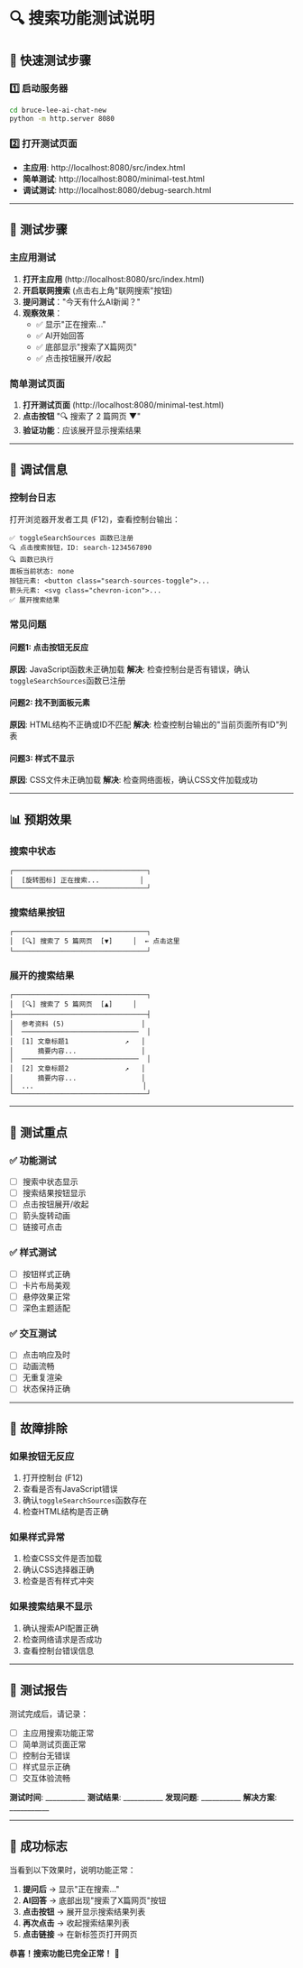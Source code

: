 # 🔍 搜索功能测试说明

## 🚀 快速测试步骤

### 1️⃣ 启动服务器
```bash
cd bruce-lee-ai-chat-new
python -m http.server 8080
```

### 2️⃣ 打开测试页面
- **主应用**: http://localhost:8080/src/index.html
- **简单测试**: http://localhost:8080/minimal-test.html
- **调试测试**: http://localhost:8080/debug-search.html

---

## 🧪 测试步骤

### 主应用测试
1. **打开主应用** (http://localhost:8080/src/index.html)
2. **开启联网搜索** (点击右上角"联网搜索"按钮)
3. **提问测试**："今天有什么AI新闻？"
4. **观察效果**：
   - ✅ 显示"正在搜索..."
   - ✅ AI开始回答
   - ✅ 底部显示"搜索了X篇网页"
   - ✅ 点击按钮展开/收起

### 简单测试页面
1. **打开测试页面** (http://localhost:8080/minimal-test.html)
2. **点击按钮** "🔍 搜索了 2 篇网页 ▼"
3. **验证功能**：应该展开显示搜索结果

---

## 🔧 调试信息

### 控制台日志
打开浏览器开发者工具 (F12)，查看控制台输出：

```
✅ toggleSearchSources 函数已注册
🔍 点击搜索按钮，ID: search-1234567890
🔍 函数已执行
面板当前状态: none
按钮元素: <button class="search-sources-toggle">...
箭头元素: <svg class="chevron-icon">...
✅ 展开搜索结果
```

### 常见问题

#### 问题1: 点击按钮无反应
**原因**: JavaScript函数未正确加载
**解决**: 检查控制台是否有错误，确认`toggleSearchSources`函数已注册

#### 问题2: 找不到面板元素
**原因**: HTML结构不正确或ID不匹配
**解决**: 检查控制台输出的"当前页面所有ID"列表

#### 问题3: 样式不显示
**原因**: CSS文件未正确加载
**解决**: 检查网络面板，确认CSS文件加载成功

---

## 📊 预期效果

### 搜索中状态
```
┌─────────────────────────────────┐
│  [旋转图标] 正在搜索...          │
└─────────────────────────────────┘
```

### 搜索结果按钮
```
┌─────────────────────────────────┐
│  [🔍] 搜索了 5 篇网页  [▼]     │  ← 点击这里
└─────────────────────────────────┘
```

### 展开的搜索结果
```
┌─────────────────────────────────┐
│  [🔍] 搜索了 5 篇网页  [▲]     │
├─────────────────────────────────┤
│  参考资料 (5)                   │
│  ─────────────────────────────  │
│  [1] 文章标题1              ↗   │
│      摘要内容...                │
│  ─────────────────────────────  │
│  [2] 文章标题2              ↗   │
│      摘要内容...                │
│  ...                           │
└─────────────────────────────────┘
```

---

## 🎯 测试重点

### ✅ 功能测试
- [ ] 搜索中状态显示
- [ ] 搜索结果按钮显示
- [ ] 点击按钮展开/收起
- [ ] 箭头旋转动画
- [ ] 链接可点击

### ✅ 样式测试
- [ ] 按钮样式正确
- [ ] 卡片布局美观
- [ ] 悬停效果正常
- [ ] 深色主题适配

### ✅ 交互测试
- [ ] 点击响应及时
- [ ] 动画流畅
- [ ] 无重复渲染
- [ ] 状态保持正确

---

## 🐛 故障排除

### 如果按钮无反应
1. 打开控制台 (F12)
2. 查看是否有JavaScript错误
3. 确认`toggleSearchSources`函数存在
4. 检查HTML结构是否正确

### 如果样式异常
1. 检查CSS文件是否加载
2. 确认CSS选择器正确
3. 检查是否有样式冲突

### 如果搜索结果不显示
1. 确认搜索API配置正确
2. 检查网络请求是否成功
3. 查看控制台错误信息

---

## 📝 测试报告

测试完成后，请记录：

- [ ] 主应用搜索功能正常
- [ ] 简单测试页面正常
- [ ] 控制台无错误
- [ ] 样式显示正确
- [ ] 交互体验流畅

**测试时间**: ___________
**测试结果**: ___________
**发现问题**: ___________
**解决方案**: ___________

---

## 🎉 成功标志

当看到以下效果时，说明功能正常：

1. **提问后** → 显示"正在搜索..."
2. **AI回答** → 底部出现"搜索了X篇网页"按钮
3. **点击按钮** → 展开显示搜索结果列表
4. **再次点击** → 收起搜索结果列表
5. **点击链接** → 在新标签页打开网页

**恭喜！搜索功能已完全正常！** 🚀
